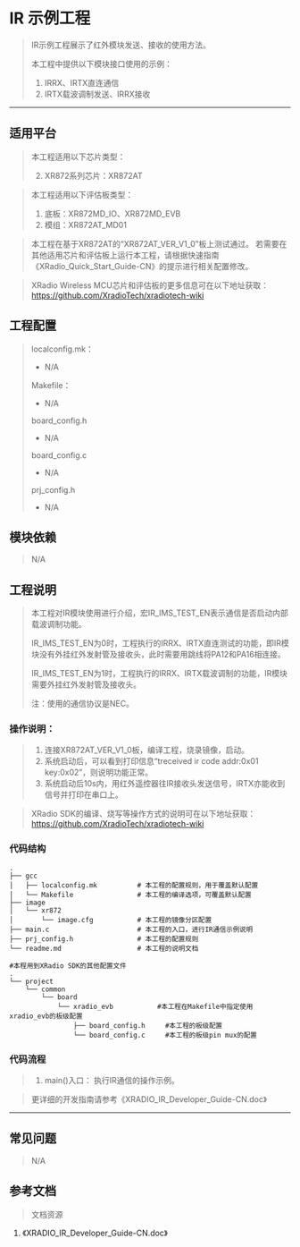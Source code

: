 # IR 示例工程

> IR示例工程展示了红外模块发送、接收的使用方法。
>
> 本工程中提供以下模块接口使用的示例：
>
> 1. IRRX、IRTX直连通信
> 2. IRTX载波调制发送、IRRX接收

---

## 适用平台

> 本工程适用以下芯片类型：
>
> 2. XR872系列芯片：XR872AT

> 本工程适用以下评估板类型：
> 1. 底板：XR872MD_IO、XR872MD_EVB
> 2. 模组：XR872AT_MD01

> 本工程在基于XR872AT的“XR872AT_VER_V1_0”板上测试通过。
> 若需要在其他适用芯片和评估板上运行本工程，请根据快速指南《XRadio_Quick_Start_Guide-CN》的提示进行相关配置修改。

> XRadio Wireless MCU芯片和评估板的更多信息可在以下地址获取：
> https://github.com/XradioTech/xradiotech-wiki

## 工程配置

> localconfig.mk：
>
> - N/A
>
> Makefile：
>
> - N/A
>
> board_config.h
>
> - N/A
>
> board_config.c
>
> - N/A
>
> prj_config.h
>
> - N/A

## 模块依赖

> N/A

## 工程说明

> 本工程对IR模块使用进行介绍，宏IR_IMS_TEST_EN表示通信是否启动内部载波调制功能。
>
> IR_IMS_TEST_EN为0时，工程执行的IRRX、IRTX直连测试的功能，即IR模块没有外挂红外发射管及接收头，此时需要用跳线将PA12和PA16相连接。
>
> IR_IMS_TEST_EN为1时，工程执行的IRRX、IRTX载波调制的功能，IR模块需要外挂红外发射管及接收头。
>
> 注：使用的通信协议是NEC。

### 操作说明：

> 1. 连接XR872AT_VER_V1_0板，编译工程，烧录镜像，启动。
> 3. 系统启动后，可以看到打印信息“treceived ir code addr:0x01 key:0x02”，则说明功能正常。
> 3. 系统启动后10s内，用红外遥控器往IR接收头发送信号，IRTX亦能收到信号并打印在串口上。

> XRadio SDK的编译、烧写等操作方式的说明可在以下地址获取：
> https://github.com/XradioTech/xradiotech-wiki

### 代码结构
```
.
├── gcc
│   ├── localconfig.mk          # 本工程的配置规则，用于覆盖默认配置
│   └── Makefile                # 本工程的编译选项，可覆盖默认配置
├── image
│   └── xr872
│       └── image.cfg           # 本工程的镜像分区配置
├── main.c                      # 本工程的入口，进行IR通信示例说明
├── prj_config.h                # 本工程的配置规则
└── readme.md                   # 本工程的说明文档

#本程用到XRadio SDK的其他配置文件
.
└── project
    └── common
        └── board
            └── xradio_evb           #本工程在Makefile中指定使用xradio_evb的板级配置
                ├── board_config.h     #本工程的板级配置
                └── board_config.c     #本工程的板级pin mux的配置
```
### 代码流程

> 1. main()入口： 执行IR通信的操作示例。
> 

> 更详细的开发指南请参考《XRADIO_IR_Developer_Guide-CN.doc》

---

## 常见问题

> N/A

## 参考文档

> 文档资源

1. 《XRADIO_IR_Developer_Guide-CN.doc》
